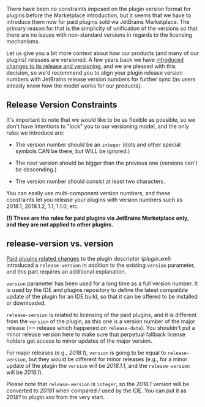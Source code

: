 [//]: # (title: Notes on the paid plugins versioning)

There have been no constraints imposed on the plugin version format for plugins before the Marketplace introduction, but it seems that we have to introduce them now for paid plugins sold via JetBrains Marketplace. The primary reason for that is the simplicity of unification of the versions so that there are no issues with non-standard versions in regards to the licensing mechanisms.

Let us give you a bit more context about how our products (and many of our plugins) releases are versioned. A few years back we have [introduced changes to its release and versioning](https://blog.jetbrains.com/blog/2016/03/09/jetbrains-toolbox-release-and-versioning-changes/), and we are pleased with this decision, so we'd recommend you to align your plugin release version numbers with JetBrains release version numbers for further sync (as users already know how the model works for our products).

## Release Version Constraints

It's important to note that we would like to be as flexible as possible, so we don't have intentions to "lock" you to our versioning model, and the only rules we introduce are:

* The version number should be an `integer` (dots and other special symbols CAN be there, but WILL be ignored.)

* The next version should be bigger than the previous one (versions can't be descending.)

* The version number should consist at least two characters.

You can easily use multi-component version numbers, and these constraints let you release your plugins with version numbers such as 2018.1, 2018.1.2, 1.1, 1.1.0, etc.

**(!) These are the rules for paid plugins via JetBrains Marketplace only, and they are not applied to other plugins.**

## release-version vs. version

[Paid plugins related changes](prepare-a-plugin-to-be-sold-via-the-marketplace.md) to the plugin descriptor (*plugin.xml*) introduced a `release-version` in addition to the existing `version` parameter, and this part requires an additional explanation.

`version` parameter has been used for a long time as a full version number. It is used by the IDE and plugins repository to define the latest compatible update of the plugin for an IDE build, so that it can be offered to be installed or downloaded.

`release-version` is related to licensing of the paid plugins, and it is different from the `version` of the plugin, as this one is a version number of the major release (== release which happened on `release-date`). You shouldn't put a minor release version here to make sure that perpetual fallback license holders get access to minor updates of the major version.

For major releases (e.g., *2018.1*), `version` is going to be equal to `release-version`, but they would be different for minor releases (e.g., for a minor update of the plugin the `version` will be *2018.1.1*, and the `release-version` will be *2018.1*).

Please note that `release-version` is `integer`, so the *2018.1* version will be converted to *20181* when compared / used by the IDE. You can put it as *20181* to *plugin.xml* from the very start.